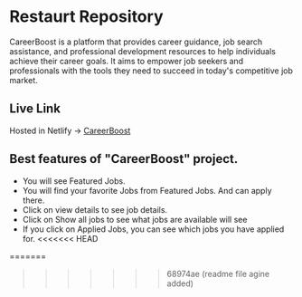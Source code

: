 # Restaurt  Repository

CareerBoost is a platform that provides career guidance, job search assistance, and professional development resources to help individuals achieve their career goals. It aims to empower job seekers and professionals with the tools they need to succeed in today's competitive job market.

## Live Link
Hosted in Netlify -> [CareerBoost]()

## Best features of "CareerBoost" project.

- You will see Featured Jobs.
- You will find your favorite Jobs from Featured Jobs.
And can apply there.
- Click on view details to see job details.
- Click on Show all jobs to see what jobs are available
will see
- If you click on Applied Jobs, you can see which jobs you have applied for.
<<<<<<< HEAD

=======
>>>>>>> 68974ae (readme file agine added)
